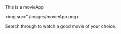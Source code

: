 This is a movieApp

<img src="./images/movieApp.png>

Search through to watch a good movie of your choice. 